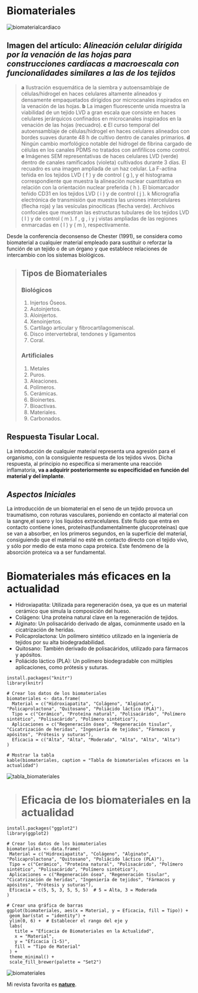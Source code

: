 # Biomateriales


![biomaterialcardiaco](https://github.com/user-attachments/assets/c4e83a07-d631-4aa0-a509-0f976923612c)
## Imagen del artículo:  *Alineación celular dirigida por la venación de las hojas para construcciones cardíacas a macroescala con funcionalidades similares a las de los tejidos*
> **a** Ilustración esquemática de la siembra y autoensamblaje de células/hidrogel en haces celulares altamente alineados y densamente empaquetados dirigidos por microcanales inspirados en la venación de las hojas. **b** La imagen fluorescente unida muestra la viabilidad de un tejido LVD a gran escala que consiste en haces celulares jerárquicos confinados en microcanales inspirados en la venación de las hojas (recuadro). **c** El curso temporal del autoensamblaje de células/hidrogel en haces celulares alineados con bordes suaves durante 48 h de cultivo dentro de canales primarios. **d** Ningún cambio morfológico notable del hidrogel de fibrina cargado de células en los canales PDMS no tratados con anfifílicos como control. **e** Imágenes SEM representativas de haces celulares LVD (verde) dentro de canales ramificados (violeta) cultivados durante 3 días. El recuadro es una imagen ampliada de un haz celular. La F-actina teñida en los tejidos LVD ( f ) y de control ( g ), y el histograma correspondiente que muestra la alineación nuclear cuantitativa en relación con la orientación nuclear preferida ( h ). El biomarcador teñido CD31 en los tejidos LVD ( i ) y de control ( j ). k Micrografía electrónica de transmisión que muestra las uniones intercelulares (flecha roja) y las vesículas pinocíticas (flecha verde). Archivos confocales que muestran las estructuras tubulares de los tejidos LVD ( l ) y de control ( m ). f , g , i y j vistas ampliadas de las regiones enmarcadas en ( l ) y ( m ), respectivamente.


Desde la conferencia deconsenso de Chester (1991), se considera como biomaterial a cualquier material empleado para sustituir o reforzar la función de un tejido o de un órgano y que establece relaciones de intercambio con los sistemas biológicos.

> ##   Tipos de Biomateriales
> 
> ### Biológicos
> 1. Injertos Óseos.
> 2. Autoinjertos.
> 3. Aloinjertos.
> 4. Xenoinjertos.
> 5. Cartílago articular y fibrocartílagomeniscal.
> 6. Disco intervertebral, tendones y ligamentos
> 7. Coral.
> ### Artificiales
> 1. Metales
> 2. Puros.
> 3. Aleaciones.
> 4. Polímeros.
> 5. Cerámicas.
> 6. Bioinertes.
> 7. Bioactivas.
> 8. Materiales.
> 9. Carbonados.

## Respuesta Tisular Local.

La introducción de cualquier material representa una agresión para el organismo, con la consiguiente respuesta de los tejidos vivos. Dicha respuesta, al principio no específica si meramente una reacción inflamatoria, **va a adquirir posteriormente su especificidad en función del material y del implante**.

## *Aspectos Iniciales*

La introducción de un biomaterial en el seno de un tejido provoca un traumatismo, con roturas vasculares, poniendo en contacto al material con la sangre,el suero y los líquidos extracelulares. Este fluido que entra en contacto contiene iones, proteínas(fundamentalmente glucoproteínas) que se van a absorber, en los primeros segundos, en la superficie del material, consiguiendo que el material no esté en contacto directo con el tejido vivo, y sólo por medio de esta mono capa proteica. Este fenómeno de la absorción proteica va a ser fundamental.

# Biomateriales más eficaces en la actualidad

* Hidroxiapatita: Utilizada para regeneración ósea, ya que es un material cerámico que simula la composición del hueso.
* Colágeno: Una proteína natural clave en la regeneración de tejidos.
* Alginato: Un polisacárido derivado de algas, comúnmente usado en la cicatrización de heridas.
* Policaprolactona: Un polímero sintético utilizado en la ingeniería de tejidos por su alta biodegradabilidad.
* Quitosano: También derivado de polisacáridos, utilizado para fármacos y apósitos.
* Poliácido láctico (PLA): Un polímero biodegradable con múltiples aplicaciones, como prótesis y suturas.

```Instalar y cargar la librería necesaria
install.packages("knitr")
library(knitr)

# Crear los datos de los biomateriales
biomateriales <- data.frame(
  Material = c("Hidroxiapatita", "Colágeno", "Alginato", "Policaprolactona", "Quitosano", "Poliácido láctico (PLA)"),
  Tipo = c("Cerámico", "Proteína natural", "Polisacárido", "Polímero sintético", "Polisacárido", "Polímero sintético"),
  Aplicaciones = c("Regeneración ósea", "Regeneración tisular", "Cicatrización de heridas", "Ingeniería de tejidos", "Fármacos y apósitos", "Prótesis y suturas"),
  Eficacia = c("Alta", "Alta", "Moderada", "Alta", "Alta", "Alta")
)

# Mostrar la tabla
kable(biomateriales, caption = "Tabla de biomateriales eficaces en la actualidad")
```

![tabla_biomateriales](https://github.com/user-attachments/assets/3ec36e46-286e-4381-b358-52b045231ec8)


> # Eficacia de los **biomateriales** en la actualidad

 ``` # Instalar y cargar las librerías necesarias
install.packages("ggplot2")
library(ggplot2)

# Crear los datos de los biomateriales
biomateriales <- data.frame(
  Material = c("Hidroxiapatita", "Colágeno", "Alginato", "Policaprolactona", "Quitosano", "Poliácido láctico (PLA)"),
  Tipo = c("Cerámico", "Proteína natural", "Polisacárido", "Polímero sintético", "Polisacárido", "Polímero sintético"),
  Aplicaciones = c("Regeneración ósea", "Regeneración tisular", "Cicatrización de heridas", "Ingeniería de tejidos", "Fármacos y apósitos", "Prótesis y suturas"),
  Eficacia = c(5, 5, 3, 5, 5, 5)  # 5 = Alta, 3 = Moderada
)

# Crear una gráfica de barras
ggplot(biomateriales, aes(x = Material, y = Eficacia, fill = Tipo)) +
  geom_bar(stat = "identity") +
  ylim(0, 6) +  # Establecer el rango del eje y
  labs(
    title = "Eficacia de Biomateriales en la Actualidad",
    x = "Material",
    y = "Eficacia (1-5)",
    fill = "Tipo de Material"
  ) +
  theme_minimal() +
  scale_fill_brewer(palette = "Set2")
```

![biomateriales](https://github.com/user-attachments/assets/eb8958c9-7e7f-493e-ad15-9c763c136ec7)


Mi revista favorita es **[nature](https://www.nature.com/articles/d41586-024-02348-y)**.


